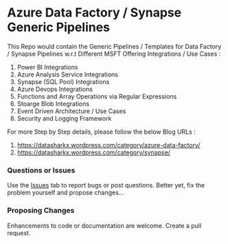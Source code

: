 # Azure Data Factory / Synapse Generic Pipelines

This Repo would contain the Generic Pipelines / Templates for Data Factory / Synapse Pipelines w.r.t Different MSFT Offering Integrations / Use Cases :
1) Power BI Integrations
2) Azure Analysis Service Integrations
3) Synapse (SQL Pool) Integrations
4) Azure Devops Integrations
5) Functions and Array Operations via Regular Expressions
6) Stoarge Blob Integrations
7) Event Driven Architecture / Use Cases
8) Security and Logging Framework

For more Step by Step details, please follow the below Blog URLs :
1) https://datasharkx.wordpress.com/category/azure-data-factory/
2) https://datasharkx.wordpress.com/category/synapse/


### Questions or Issues

Use the [Issues](https://github.com/NandanHegde15/Azure-DataFactory-Generic-Pipelines/issues) tab to report bugs or post questions. Better yet, fix the problem yourself and propose changes...


### Proposing Changes

Enhancements to code or documentation are welcome. Create a pull request.

<br/><br/>

